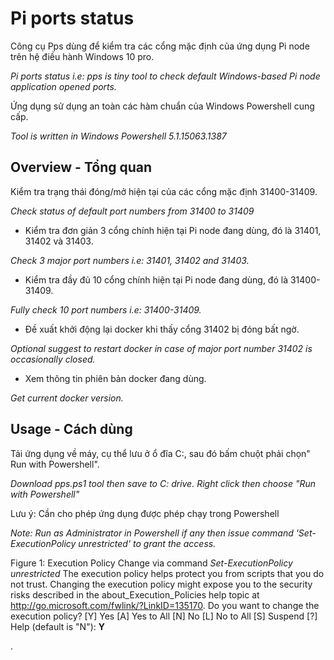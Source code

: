 # Pi ports status
 
Công cụ Pps dùng để kiểm tra các cổng mặc định của ứng dụng Pi node trên hệ điều hành Windows 10 pro.

_Pi ports status i.e: pps is tiny tool to check default Windows-based Pi node application opened ports._

Ứng dụng sử dụng an toàn các hàm chuẩn của Windows Powershell cung cấp.

_Tool is written in Windows Powershell 5.1.15063.1387_


## Overview - Tổng quan

Kiểm tra trạng thái đóng/mở hiện tại của các cổng mặc định 31400-31409.

_Check status of default port numbers from 31400 to 31409_

- Kiểm tra đơn giản 3 cổng chính hiện tại Pi node đang dùng, đó là 31401, 31402 và 31403.

_Check 3 major port numbers i.e: 31401, 31402 and 31403._

- Kiểm tra đầy đủ 10 cổng chính hiện tại Pi node đang dùng, đó là 31400- 31409.

_Fully check 10 port numbers i.e: 31400-31409._

- Đề xuất khởi động lại docker khi thấy cổng 31402 bị đóng bất ngờ.

_Optional suggest to restart docker in case of major port number 31402 is occasionally closed._

- Xem thông tin phiên bản docker đang dùng.

_Get current docker version._

## Usage - Cách dùng
Tải ứng dụng về máy, cụ thể lưu ở ổ đĩa C:, sau đó bấm chuột phải chọn" Run with Powershell".

_Download pps.ps1 tool then save to C: drive. Right click then choose "Run with Powershell"_

Lưu ý: Cần cho phép ứng dụng được phép chạy trong Powershell

_Note: Run as Administrator in Powershell if any then issue command 'Set-ExecutionPolicy unrestricted' to grant the access._

Figure 1:
Execution Policy Change via command _Set-ExecutionPolicy unrestricted_
The execution policy helps protect you from scripts that you do not trust. Changing the execution policy might expose
you to the security risks described in the about_Execution_Policies help topic at
http://go.microsoft.com/fwlink/?LinkID=135170. Do you want to change the execution policy?
[Y] Yes  [A] Yes to All  [N] No  [L] No to All  [S] Suspend  [?] Help (default is "N"): **Y**

.




